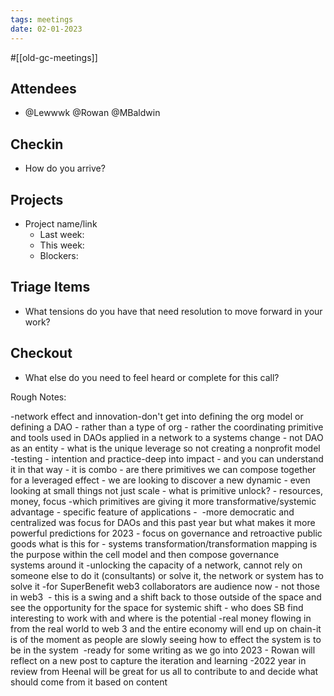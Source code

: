 ```yaml
---
tags: meetings
date: 02-01-2023
---
```

#[[old-gc-meetings]] 
## Attendees
- @Lewwwk @Rowan  @MBaldwin 

## Checkin
- How do you arrive?

## Projects
- Project name/link
	- Last week:
	- This week:
	- Blockers:

## Triage Items
- What tensions do you have that need resolution to move forward in your work?

## Checkout
- What else do you need to feel heard or complete for this call?


Rough Notes:

-network effect and innovation-don't get into defining the org model or defining a DAO - rather than a type of org - rather the coordinating primitive and tools used in DAOs applied in a network to a systems change - not DAO as an entity - what is the unique leverage so not creating a nonprofit model
-testing - intention and practice-deep into impact - and you can understand it in that way - it is combo - are there primitives we can compose together for a leveraged effect - we are looking to discover a new dynamic - even looking at small things not just scale - what is primitive unlock? - resources, money, focus
-which primitives are giving it more transformative/systemic advantage - specific feature of applications - 
-more democratic and centralized was focus for DAOs and this past year but what makes it more powerful
predictions for 2023 - focus on governance and retroactive public goods
what is this for - systems transformation/transformation mapping is the purpose within the cell model and then compose governance systems around it
-unlocking the capacity of a network, cannot rely on someone else to do it (consultants) or solve it, the network or system has to solve it
-for SuperBenefit web3 collaborators are audience now - not those in web3  - this is a swing and a shift back to those outside of the space and see the opportunity for the space for systemic shift - who does SB find interesting to work with and where is the potential 
-real money flowing in from the real world to web 3 and the entire economy will end up on chain-it is of the moment as people are slowly seeing how to effect the system is to be in the system 
-ready for some writing as we go into 2023 - Rowan will reflect on a new post to capture the iteration and learning 
-2022 year in review from Heenal will be great for us all to contribute to and decide what should come from it based on content